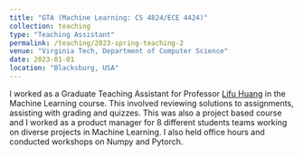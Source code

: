 ```yaml
---
title: "GTA (Machine Learning: CS 4824/ECE 4424)"
collection: teaching
type: "Teaching Assistant"
permalink: /teaching/2023-spring-teaching-2
venue: "Virginia Tech, Department of Computer Science"
date: 2023-01-01
location: "Blacksburg, USA"
---
```


I worked as a Graduate Teaching Assistant for Professor [Lifu Huang](https://wilburone.github.io/index.html) in the Machine Learning course. This involved reviewing solutions to assignments, assisting with grading and quizzes. This was also a project based course and I worked as a product manager for 8 different students teams working on diverse projects in Machine Learning. I also held office hours and conducted workshops on Numpy and Pytorch.


